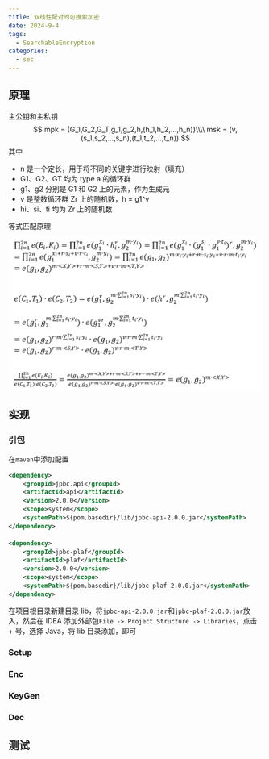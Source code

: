 ```yaml
---
title: 双线性配对的可搜索加密
date: 2024-9-4
tags:
  - SearchableEncryption
categories:
  - sec
---
```


## 原理

主公钥和主私钥
$$
mpk = (G_1,G_2,G_T,g_1,g_2,h,(h_1,h_2,...,h_n))\\\\
msk = (v,(s_1,s_2,...,s_n),(t_1,t_2,...,t_n))
$$
其中

- n 是一个定长，用于将不同的关键字进行映射（填充）
- G1、G2、GT 均为 type a 的循环群
- g1、g2 分别是 G1 和 G2 上的元素，作为生成元
- v 是整数循环群 Zr 上的随机数，h = g1^v
- hi、si、ti 均为 Zr 上的随机数

等式匹配原理

<img src="./assets/image-20240904132459194.png">

## 实现

### 引包

在`maven`中添加配置

```xml
<dependency>
    <groupId>jpbc.api</groupId>
    <artifactId>api</artifactId>
    <version>2.0.0</version>
    <scope>system</scope>
    <systemPath>${pom.basedir}/lib/jpbc-api-2.0.0.jar</systemPath>
</dependency>

<dependency>
    <groupId>jpbc-plaf</groupId>
    <artifactId>plaf</artifactId>
    <version>2.0.0</version>
    <scope>system</scope>
    <systemPath>${pom.basedir}/lib/jpbc-plaf-2.0.0.jar</systemPath>
</dependency>
```

在项目根目录新建目录 lib，将`jpbc-api-2.0.0.jar`和`jpbc-plaf-2.0.0.jar`放入，然后在 IDEA 添加外部包`File -> Project Structure -> Libraries`，点击 + 号，选择 Java，将 lib 目录添加，即可

### Setup

### Enc

### KeyGen

### Dec

## 测试
